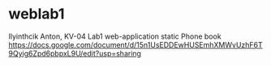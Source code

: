 # weblab1
Ilyinthcik Anton, KV-04
Lab1 web-application static
Phone book
https://docs.google.com/document/d/15n1UsEDDEwHUSEmhXMWvUzhF6T9Qyig6Zpd6pbpxL9U/edit?usp=sharing
